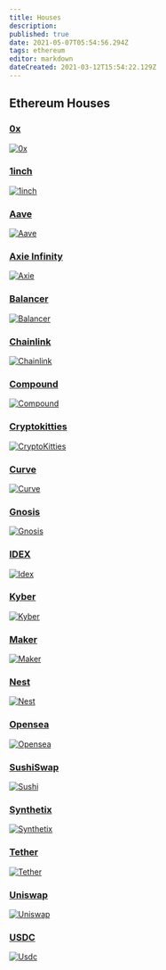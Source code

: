 ```yaml
---
title: Houses
description: 
published: true
date: 2021-05-07T05:54:56.294Z
tags: ethereum
editor: markdown
dateCreated: 2021-03-12T15:54:22.129Z
---
```


## Ethereum Houses

### [0x](/en/ethereum/houses/0x)
[![0x](https://txstreet.com/static/img/singles/house_logos/0x.png)](/en/ethereum/houses/0x)
### [1inch](/en/ethereum/houses/1inch)
[![1inch](https://txstreet.com/static/img/singles/house_logos/1inch.png)](/en/ethereum/houses/1inch)
### [Aave](/en/ethereum/houses/aave)
[![Aave](https://txstreet.com/static/img/singles/house_logos/aave.png)](/en/ethereum/houses/aave)
### [Axie Infinity](/en/ethereum/houses/axie)
[![Axie](https://txstreet.com/static/img/singles/house_logos/axie.png)](/en/ethereum/houses/axie)
### [Balancer](/en/ethereum/houses/balancer)
[![Balancer](https://txstreet.com/static/img/singles/house_logos/balancer.png)](/en/ethereum/houses/balancer)
### [Chainlink](/en/ethereum/houses/chainlink)
[![Chainlink](https://txstreet.com/static/img/singles/house_logos/chainlink.png)](/en/ethereum/houses/chainlink)
### [Compound](/en/ethereum/houses/compound)
[![Compound](https://txstreet.com/static/img/singles/house_logos/compound.png)](/en/ethereum/houses/compound)
### [Cryptokitties](/en/ethereum/houses/cryptokitties)
[![CryptoKitties](https://txstreet.com/static/img/singles/house_logos/cryptokitties.png)](/en/ethereum/houses/cryptokitties)
### [Curve](/en/ethereum/houses/curve)
[![Curve](https://txstreet.com/static/img/singles/house_logos/curve.png)](/en/ethereum/houses/curve)
### [Gnosis](/en/ethereum/houses/gnosis)
[![Gnosis](https://txstreet.com/static/img/singles/house_logos/gnosis.png)](/en/ethereum/houses/gnosis)
### [IDEX](/en/ethereum/houses/idex)
[![Idex](https://txstreet.com/static/img/singles/house_logos/idex.png)](/en/ethereum/houses/idex)
### [Kyber](/en/ethereum/houses/kyber)
[![Kyber](https://txstreet.com/static/img/singles/house_logos/kyber.png)](/en/ethereum/houses/kyber)
### [Maker](/en/ethereum/houses/maker)
[![Maker](https://txstreet.com/static/img/singles/house_logos/maker.png)](/en/ethereum/houses/maker)
### [Nest](/en/ethereum/houses/nest)
[![Nest](https://txstreet.com/static/img/singles/house_logos/nest.png)](/en/ethereum/houses/nest)
### [Opensea](/en/ethereum/houses/opensea)
[![Opensea](https://txstreet.com/static/img/singles/house_logos/opensea.png)](/en/ethereum/houses/opensea)
### [SushiSwap](/en/ethereum/houses/sushi)
[![Sushi](https://txstreet.com/static/img/singles/house_logos/sushi.png)](/en/ethereum/houses/sushi)
### [Synthetix](/en/ethereum/houses/synthetix)
[![Synthetix](https://txstreet.com/static/img/singles/house_logos/synthetix.png)](/en/ethereum/houses/synthetix)
### [Tether](/en/ethereum/houses/tether)
[![Tether](https://txstreet.com/static/img/singles/house_logos/tether.png)](/en/ethereum/houses/tether)
### [Uniswap](/en/ethereum/houses/uniswap)
[![Uniswap](https://txstreet.com/static/img/singles/house_logos/uniswap.png)](/en/ethereum/houses/uniswap)
### [USDC](/en/ethereum/houses/usdc)
[![Usdc](https://txstreet.com/static/img/singles/house_logos/usdc.png)](/en/ethereum/houses/usdc)
